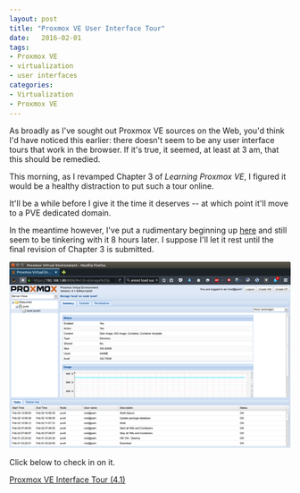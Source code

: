 ```yaml
---
layout: post
title: "Proxmox VE User Interface Tour"
date:   2016-02-01
tags:
- Proxmox VE
- virtualization
- user interfaces
categories:
- Virtualization
- Proxmox VE
---
```


As broadly as I've sought out Proxmox VE sources on the Web, you'd think I'd have noticed this earlier: there doesn't seem to be any user interface tours that work in the browser. If it's true, it seemed, at least at 3 am, that this should be remedied.

This morning, as I revamped Chapter 3 of *Learning Proxmox VE*, I figured it would be a healthy distraction to put such a tour online.

It'll be a while before I give it the time it deserves -- at which point it'll move to a PVE dedicated domain.

In the meantime however, I've put a rudimentary beginning up [here](/PVE-GUI/) and still seem to be tinkering with it 8 hours later. I suppose I'll let it rest until the final revision of Chapter 3 is submitted.

![PVE UI Thumbnail](/images/pve-thumbnail.png)

Click below to check in on it.

<p><a class="btn btn-success" role="button" href="/PVE-GUI/">Proxmox VE Interface Tour (4.1)</a></p>

